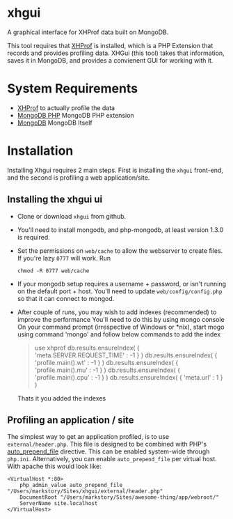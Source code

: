 xhgui
=====

A graphical interface for XHProf data built on MongoDB.

This tool requires that [XHProf](http://pecl.php.net/package/xhprof) is installed, which is a PHP Extension that records and provides profiling data. XHGui (this tool) takes that information, saves it in MongoDB, and provides a convienent GUI for working with it.


System Requirements
===================

 * [XHProf](http://pecl.php.net/package/xhprof) to actually profile the data
 * [MongoDB PHP](http://pecl.php.net/package/mongo) MongoDB PHP extension
 * [MongoDB](http://www.mongodb.org/) MongoDB Itself


Installation
============

Installing Xhgui requires 2 main steps. First is installing the `xhgui` front-end, and the second is profiling a web application/site.


Installing the xhgui ui
-----------------------

* Clone or download `xhgui` from github.
* You'll need to install mongodb, and php-mongodb, at least version 1.3.0 is required.
* Set the permissions on `web/cache` to allow the webserver to create files.
  If you're lazy `0777` will work. Run

      chmod -R 0777 web/cache

* If your mongodb setup requires a username + password, or isn't running on the default port + host.
  You'll need to update `web/config/config.php` so that it can connect to mongod.
* After couple of runs, you may wish to add indexes (recommended) to improve the performance
  You'll need to do this by using mongo console
  On your command prompt (irrespective of Windows or *nix), start mogo using command 'mongo' and follow below commands to add the index

  > use xhprof
  > db.results.ensureIndex( { 'meta.SERVER.REQUEST_TIME' : -1 } )
  > db.results.ensureIndex( { 'profile.main().wt' : -1 } )
  > db.results.ensureIndex( { 'profile.main().mu' : -1 } )
  > db.results.ensureIndex( { 'profile.main().cpu' : -1 } )
  > db.results.ensureIndex( { 'meta.url' : 1 } )
  
  Thats it you added the indexes

Profiling an application / site
-------------------------------

The simplest way to get an application profiled, is to use `external/header.php`.
This file is designed to be combined with PHP's [auto_prepend_file](http://www.php.net/manual/en/ini.core.php#ini.auto-prepend-file)
directive. This can be enabled system-wide through `php.ini`. Alternatively, you can enable
`auto_prepend_file` per virtual host. With apache this would look like:

    <VirtualHost *:80>
        php_admin_value auto_prepend_file "/Users/markstory/Sites/xhgui/external/header.php"
        DocumentRoot "/Users/markstory/Sites/awesome-thing/app/webroot/"
        ServerName site.localhost
    </VirtualHost>


